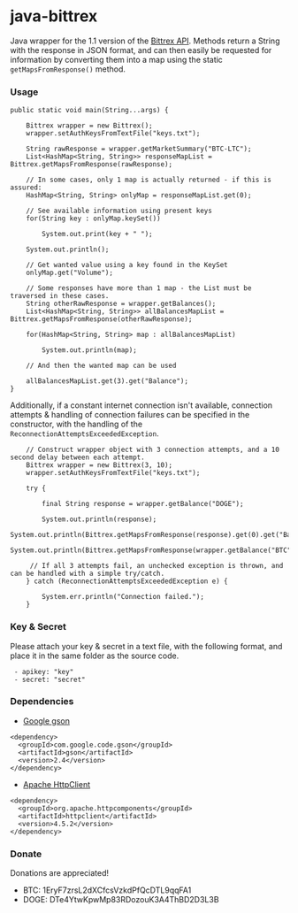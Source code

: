 # java-bittrex
Java wrapper for the 1.1 version of the [Bittrex API](https://bittrex.com/Home/Api). Methods return a String with the response in JSON format, and can then easily be requested for information by converting them into a map using the static ```getMapsFromResponse()``` method.

### Usage
```
public static void main(String...args) {

	Bittrex wrapper = new Bittrex();
	wrapper.setAuthKeysFromTextFile("keys.txt");

	String rawResponse = wrapper.getMarketSummary("BTC-LTC");
	List<HashMap<String, String>> responseMapList = Bittrex.getMapsFromResponse(rawResponse);
			
	// In some cases, only 1 map is actually returned - if this is assured:
	HashMap<String, String> onlyMap = responseMapList.get(0);
			
	// See available information using present keys
	for(String key : onlyMap.keySet())
				
		System.out.print(key + " ");
			
	System.out.println();		
	
	// Get wanted value using a key found in the KeySet
	onlyMap.get("Volume");
		
	// Some responses have more than 1 map - the List must be traversed in these cases.
	String otherRawResponse = wrapper.getBalances();
	List<HashMap<String, String>> allBalancesMapList = Bittrex.getMapsFromResponse(otherRawResponse);
		
	for(HashMap<String, String> map : allBalancesMapList)
		
		System.out.println(map);
			
	// And then the wanted map can be used
		
	allBalancesMapList.get(3).get("Balance");
}
```

Additionally, if a constant internet connection isn't available, connection attempts & handling of connection failures can be specified in the constructor, with the handling of the ```ReconnectionAttemptsExceededException```.

```
	// Construct wrapper object with 3 connection attempts, and a 10 second delay between each attempt.
	Bittrex wrapper = new Bittrex(3, 10);
	wrapper.setAuthKeysFromTextFile("keys.txt");

	try {
			
		final String response = wrapper.getBalance("DOGE");
			
		System.out.println(response);
		System.out.println(Bittrex.getMapsFromResponse(response).get(0).get("Balance"));
		System.out.println(Bittrex.getMapsFromResponse(wrapper.getBalance("BTC")).get(0).get("Balance"));
			
	 // If all 3 attempts fail, an unchecked exception is thrown, and can be handled with a simple try/catch.
	} catch (ReconnectionAttemptsExceededException e) {

		System.err.println("Connection failed.");
	}
```
### Key & Secret

Please attach your key & secret in a text file, with the following format, and place it in the same folder as the source code.

```
 - apikey: "key"
 - secret: "secret"
```

### Dependencies

- [Google gson](https://github.com/google/gson)

```
<dependency>
  <groupId>com.google.code.gson</groupId>
  <artifactId>gson</artifactId>
  <version>2.4</version>
</dependency>
```
- [Apache HttpClient](https://hc.apache.org/httpcomponents-client-ga/)
```
<dependency>
  <groupId>org.apache.httpcomponents</groupId>
  <artifactId>httpclient</artifactId>
  <version>4.5.2</version>
</dependency>
```

### Donate

Donations are appreciated!

- BTC: 1EryF7zrsL2dXCfcsVzkdPfQcDTL9qqFA1
- DOGE: DTe4YtwKpwMp83RDozouK3A4ThBD2D3L3B
